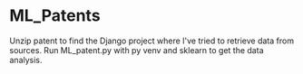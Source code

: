 # ML_Patents

Unzip patent to find the Django project where I've tried to retrieve data from sources.
Run ML_patent.py with py venv and sklearn to get the data analysis.
